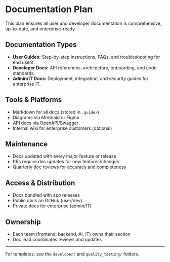 # Documentation Plan

This plan ensures all user and developer documentation is comprehensive, up-to-date, and enterprise-ready.

## Documentation Types
- **User Guides:** Step-by-step instructions, FAQs, and troubleshooting for end users.
- **Developer Docs:** API references, architecture, onboarding, and code standards.
- **Admin/IT Docs:** Deployment, integration, and security guides for enterprise IT.

## Tools & Platforms
- Markdown for all docs (stored in `.guide/`)
- Diagrams via Mermaid or Figma
- API docs via OpenAPI/Swagger
- Internal wiki for enterprise customers (optional)

## Maintenance
- Docs updated with every major feature or release
- PRs require doc updates for new features/changes
- Quarterly doc reviews for accuracy and completeness

## Access & Distribution
- Docs bundled with app releases
- Public docs on GitHub (user/dev)
- Private docs for enterprise (admin/IT)

## Ownership
- Each team (frontend, backend, AI, IT) owns their section
- Doc lead coordinates reviews and updates

---

For templates, see the `developer/` and `quality_testing/` folders.
